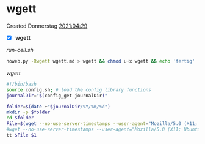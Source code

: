 # wgett
Created Donnerstag [2021:04:29]()

- [x] **wgett**


*run-cell.sh*
```bash
noweb.py -Rwgett wgett.md > wgett && chmod u+x wgett && echo 'fertig'
```

*wgett*
```bash
#!/bin/bash
source config.sh; # load the config library functions
journalDir="$(config_get journalDir)"

folder=$(date +"$journalDir/%Y/%m/%d")
mkdir -p $folder
cd $folder
File=$(wget --no-use-server-timestamps --user-agent="Mozilla/5.0 (X11; Ubuntu; Linux x86_64; rv:88.0)" $1 2>&1 | tee /dev/tty | grep Wird | cut -d ' ' -f 3 | sed -e 's/[^A-Za-z0-9._-]//g')
#wget --no-use-server-timestamps --user-agent="Mozilla/5.0 (X11; Ubuntu; Linux x86_64; rv:88.0)" -O $File $1
tt $File $1
```




